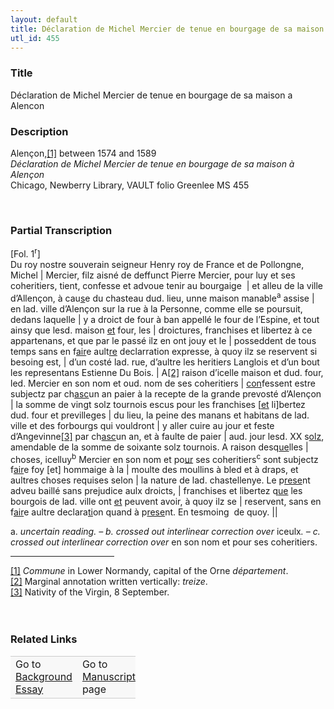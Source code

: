 ```yaml
---  
layout: default  
title: Déclaration de Michel Mercier de tenue en bourgage de sa maison a Alencon  
utl_id: 455
---
```


### Title

Déclaration de Michel Mercier de tenue en bourgage de sa maison a Alencon

### Description

<p>Alençon,<a href="#_ftn1" name="_ftnref1" title="" id="_ftnref1">[1]</a> between 1574 and 1589<br /><em>Déclaration de Michel Mercier de tenue en bourgage de sa maison à Alençon </em><br />
Chicago, Newberry Library, VAULT folio Greenlee MS 455</p>
<p> </p>


### Partial Transcription

<p>[Fol. 1<sup>r</sup>]<br />
Du roy nostre souverain seigneur Henry roy de France et de Pollongne, Michel | Mercier, filz aisné de deffunct Pierre Mercier, pour luy et ses coheritiers, tient, confesse et advoue tenir au bourgaige  | et alleu de la ville d’Allençon, à cau<u>s</u>e du chasteau dud. lieu, unne maison manable<sup>a</sup> assise | en lad. ville d’Alençon sur la rue à la Personne, comme elle se poursuit, dedans laquelle | y a droict de four à ban appellé le four de l’Espine, et tout ainsy que lesd. maison <u>et</u> four, les | droictures, franchises et libertez à ce appartenans, et que par le passé ilz en ont jouy et le | posseddent de tous temps sans en f<u>air</u>e ault<u>re</u> declarration expresse, à quoy ilz se reservent si besoing est, | d’un costé lad. rue, d’aultre les heritiers Langlois et d’un bout les representans Estienne Du Bois. | A<a href="#_ftn2" name="_ftnref2" title="" id="_ftnref2">[2]</a> raison d’icelle maison et dud. four, led. Mercier en son nom et oud. nom de ses coheritiers | <u>con</u>fessent estre subjectz par ch<u>asc</u>un an paier à la recepte de la grande prevosté d’Alençon | la somme de vingt solz tournois escus pour les franchises [<u>et</u> li]bertez dud. four et previlleges | du lieu, la peine des manans et habitans de lad. ville et des forbourgs qui vouldront | y aller cuire au jour et feste d’Angevinne<a href="#_ftn3" name="_ftnref3" title="" id="_ftnref3">[3]</a> par ch<u>asc</u>un an, et à faulte de paier | aud. jour lesd. XX s<u>olz</u>, amendable de la somme de soixante solz tournois. A raison desq<u>ue</u>lles | choses, icelluy<sup>b</sup> Mercier en son nom et po<u>ur</u> ses coheritiers<sup>c</sup> sont subjectz f<u>air</u>e foy [et] hommaige à la | moulte des moullins à bled et à draps, et aultres choses requises selon | la nature de lad. chastellenye. Le p<u>rese</u>nt adveu baillé sans prejudice aulx droicts, | franchises et libertez q<u>ue</u> les bourgois de lad. ville ont <u>et</u> peuvent avoir, à quoy ilz se | reservent, sans en f<u>air</u>e aultre declara<u>ti</u>on quand à p<u>rese</u>nt. En tesmoing  de quoy. ||</p>
<p>a. <em>uncertain reading. – b. crossed out interlinear correction over </em>iceulx<em>. – c. crossed out interlinear correction over </em>en son nom et pour ses coheritiers.</p>
<div>
<hr align="left" size="1" width="33%" /><div id="ftn1"><a href="#_ftnref1" name="_ftn1" title="" id="_ftn1">[1]</a> <em>Commune </em>in Lower Normandy, capital of the Orne <em>département</em>.</div>
<div id="ftn2"><a href="#_ftnref2" name="_ftn2" title="" id="_ftn2">[2]</a> Marginal annotation written vertically: <em>treize</em>.</div>
<div id="ftn3"><a href="#_ftnref3" name="_ftn3" title="" id="_ftn3">[3]</a> Nativity of the Virgin, 8 September.</div>
<div> </div>
<div> </div>
</div>


### Related Links

<table border="0.5" cellpadding="1" cellspacing="1" style="width: 200px; background-color:#F8F8F8;">
    <tbody style="border-color:#ccc">
        <tr style="border-color:#ccc">
            <td>Go to <a href="https://centerfordigitalhumanities.github.io/Newberry-French-paleography/essay/455" target="_blank">Background Essay</a></td>
            <td>Go to <a href="https://centerfordigitalhumanities.github.io/Newberry-French-paleography/www/record.html?id=455" target="_blank">Manuscript</a> page</td>
        </tr>
    </tbody>
</table>
